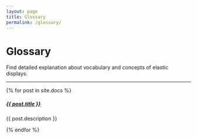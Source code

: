 ```yaml
---
layout: page
title: Glossary
permalink: /glossary/
---
```


# <i class="fa fa-book-open"></i> Glossary

Find detailed explanation about vocabulary and concepts of elastic displays.

<div class="section-index">
    <hr class="panel-line">
    {% for post in site.docs  %}        
    <div class="entry">
    <h5><a href="{{ post.url | prepend: site.baseurl }}">{{ post.title }}</a></h5>
    <p>{{ post.description }}</p>
    </div>{% endfor %}
</div>
